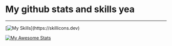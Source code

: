 # My github stats and skills yea






--------------------------------------------------------------



[![My Skills](https://skillicons.dev/icons?i=js,html,css,python,lua,)](https://skillicons.dev)






[![My Awesome Stats](https://awesome-github-stats.azurewebsites.net/user-stats/xdevman9?cardType=octocat&theme=flag-brazil&preferLogin=false)](https://git.io/awesome-stats-card)
